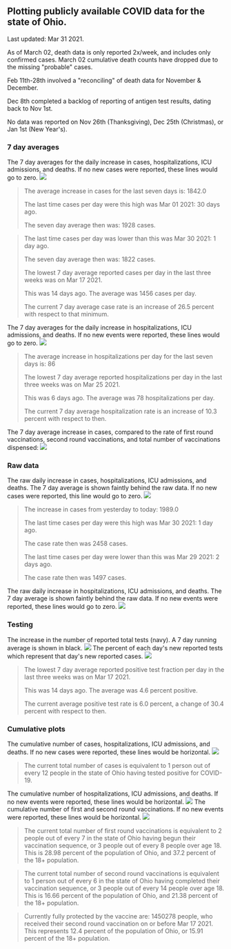 ## Plotting publicly available COVID data for the state of Ohio. 

Last updated: Mar 31 2021. 

As of March 02, death data is only reported 2x/week, and includes only confirmed cases. March 02 cumulative death counts have dropped due to the missing "probable" cases.

Feb 11th-28th involved a "reconciling" of death data for November & December.

Dec 8th completed a backlog of reporting of antigen test results, dating back to Nov 1st.

No data was reported on Nov 26th (Thanksgiving), Dec 25th (Christmas), or Jan 1st (New Year's).
### 7 day averages
The 7 day averages for the daily increase in cases, hospitalizations, ICU admissions, and deaths. If no new cases were reported, these lines would go to zero.
![](7dayaverage_cases.png)

>The average increase in cases for the last seven days is: 1842.0
>
>The last time cases per day were this high was Mar 01 2021: 30 days ago.
>
>The seven day average then was: 1928 cases.

>
>The last time cases per day was lower than this was Mar 30 2021: 1 day ago.
>
>The seven day average then was: 1822 cases.
>
>The lowest 7 day average reported cases per day in the last three weeks was on Mar 17 2021.
>
>This was 14 days ago. The average was 1456 cases per day.
>
>The current 7 day average case rate is an increase of 26.5 percent with respect to that minimum.

The 7 day averages for the daily increase in hospitalizations, ICU admissions, and deaths. If no new events were reported, these lines would go to zero.
![](7dayaverage_hospital.png)

>The average increase in hospitalizations per day for the last seven days is: 86
>
>The lowest 7 day average reported hospitalizations per day in the last three weeks was on Mar 25 2021.
>
>This was 6 days ago. The average was 78 hospitalizations per day.
>
>The current 7 day average hospitalization rate is an increase of 10.3 percent with respect to then.

The 7 day average increase in cases, compared to the rate of first round vaccinations, second round vaccinations, and total number of vaccinations dispensed:
![](DailyVaccinationsCases.png)

### Raw data
The raw daily increase in cases, hospitalizations, ICU admissions, and deaths. The 7 day average is shown faintly behind the raw data. If no new cases were reported, this line would go to zero.
![](DailyCases.png)

>The increase in cases from yesterday to today: 1989.0 
>
>The last time cases per day were this high was Mar 30 2021: 1 day ago. 
>
>The case rate then was 2458 cases.
>
>The last time cases per day were lower than this was Mar 29 2021: 2 days ago. 
>
>The case rate then was 1497 cases.

The raw daily increase in hospitalizations, ICU admissions, and deaths. The 7 day average is shown faintly behind the raw data. If no new events were reported, these lines would go to zero.
![](DailyHospitalizations.png)

### Testing

The increase in the number of reported total tests (navy). A 7 day running average is shown in black.
![](DailyTests.png)
The percent of each day's new reported tests which represent that day's new reported cases.
![](percentpositive_tests.png)

>The lowest 7 day average reported positive test fraction per day in the last three weeks was on Mar 17 2021.
>
>This was 14 days ago. The average was 4.6 percent positive. 
>
>The current average positive test rate is 6.0 percent, a change of 30.4 percent with respect to then. 

### Cumulative plots
The cumulative number of cases, hospitalizations, ICU admissions, and deaths. If no new cases were reported, these lines would be horizontal.
![](Cases.png)

>The current total number of cases is equivalent to 1 person out of every 12 people in the state of Ohio having tested positive for COVID-19.

The cumulative number of hospitalizations, ICU admissions, and deaths. If no new events were reported, these lines would be horizontal.
![](Hospitalizations.png)
The cumulative number of first and second round vaccinations. If no new events were reported, these lines would be horizontal.
![](Vaccinations.png)

>The current total number of first round vaccinations is equivalent to 2 people out of every 7 in the state of Ohio having begun their vaccination sequence, or 3 people out of every 8 people over age 18.
 >This is 28.98 percent of the population of Ohio, and 37.2 percent of the 18+ population.

>The current total number of second round vaccinations is equivalent to 1 person out of every 6 in the state of Ohio having completed their vaccination sequence, or 3 people out of every 14 people over age 18. 
>This is 16.66 percent of the population of Ohio, and 21.38 percent of the 18+ population.

>Currently fully protected by the vaccine are: 1450278 people, who received their second round vaccination on or before Mar 17 2021.
>This represents 12.4 percent of the population of Ohio, or 15.91 percent of the 18+ population.

